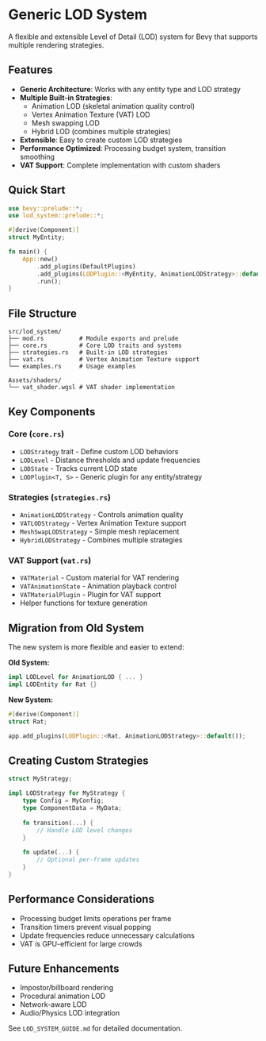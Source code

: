 # Generic LOD System

A flexible and extensible Level of Detail (LOD) system for Bevy that supports multiple rendering strategies.

## Features

- **Generic Architecture**: Works with any entity type and LOD strategy
- **Multiple Built-in Strategies**:
  - Animation LOD (skeletal animation quality control)
  - Vertex Animation Texture (VAT) LOD
  - Mesh swapping LOD
  - Hybrid LOD (combines multiple strategies)
- **Extensible**: Easy to create custom LOD strategies
- **Performance Optimized**: Processing budget system, transition smoothing
- **VAT Support**: Complete implementation with custom shaders

## Quick Start

```rust
use bevy::prelude::*;
use lod_system::prelude::*;

#[derive(Component)]
struct MyEntity;

fn main() {
    App::new()
        .add_plugins(DefaultPlugins)
        .add_plugins(LODPlugin::<MyEntity, AnimationLODStrategy>::default())
        .run();
}
```

## File Structure

```
src/lod_system/
├── mod.rs          # Module exports and prelude
├── core.rs         # Core LOD traits and systems
├── strategies.rs   # Built-in LOD strategies
├── vat.rs          # Vertex Animation Texture support
└── examples.rs     # Usage examples

Assets/shaders/
└── vat_shader.wgsl # VAT shader implementation
```

## Key Components

### Core (`core.rs`)
- `LODStrategy` trait - Define custom LOD behaviors
- `LODLevel` - Distance thresholds and update frequencies
- `LODState` - Tracks current LOD state
- `LODPlugin<T, S>` - Generic plugin for any entity/strategy

### Strategies (`strategies.rs`)
- `AnimationLODStrategy` - Controls animation quality
- `VATLODStrategy` - Vertex Animation Texture support
- `MeshSwapLODStrategy` - Simple mesh replacement
- `HybridLODStrategy` - Combines multiple strategies

### VAT Support (`vat.rs`)
- `VATMaterial` - Custom material for VAT rendering
- `VATAnimationState` - Animation playback control
- `VATMaterialPlugin` - Plugin for VAT support
- Helper functions for texture generation

## Migration from Old System

The new system is more flexible and easier to extend:

**Old System:**
```rust
impl LODLevel for AnimationLOD { ... }
impl LODEntity for Rat {}
```

**New System:**
```rust
#[derive(Component)]
struct Rat;

app.add_plugins(LODPlugin::<Rat, AnimationLODStrategy>::default());
```

## Creating Custom Strategies

```rust
struct MyStrategy;

impl LODStrategy for MyStrategy {
    type Config = MyConfig;
    type ComponentData = MyData;
    
    fn transition(...) {
        // Handle LOD level changes
    }
    
    fn update(...) {
        // Optional per-frame updates
    }
}
```

## Performance Considerations

- Processing budget limits operations per frame
- Transition timers prevent visual popping
- Update frequencies reduce unnecessary calculations
- VAT is GPU-efficient for large crowds

## Future Enhancements

- Impostor/billboard rendering
- Procedural animation LOD
- Network-aware LOD
- Audio/Physics LOD integration

See `LOD_SYSTEM_GUIDE.md` for detailed documentation.
